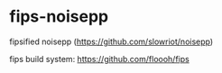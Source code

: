 fips-noisepp
====================

fipsified noisepp (https://github.com/slowriot/noisepp)

fips build system: https://github.com/floooh/fips
